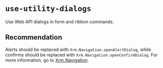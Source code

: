 # `use-utility-dialogs`

Use Web API dialogs in form and ribbon commands.

## Recommendation

Alerts should be replaced with `Xrm.Navigation.openAlertDialog`,
while confirms should be replaced with `Xrm.Navigation.openConfirmDialog`. For more information, go to [Xrm.Navigation](/power-apps/developer/model-driven-apps/clientapi/reference/xrm-navigation).
